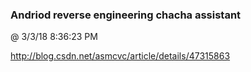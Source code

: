﻿

### Andriod reverse engineering chacha assistant
@ 3/3/18 8:36:23 PM

http://blog.csdn.net/asmcvc/article/details/47315863

